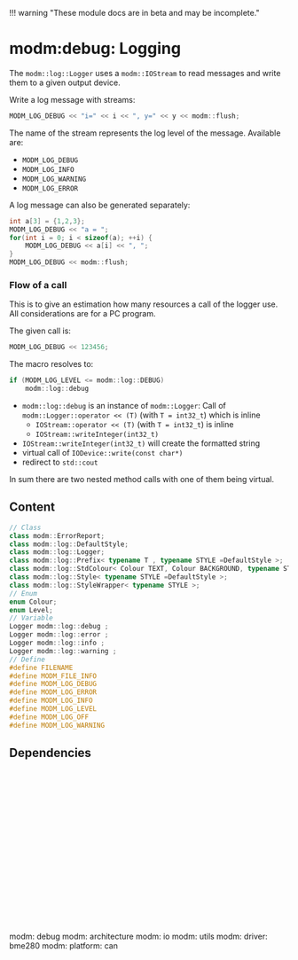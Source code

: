 !!! warning "These module docs are in beta and may be incomplete."

# modm:debug: Logging

The `modm::log::Logger` uses a `modm::IOStream` to read messages and write them
to a given output device.

Write a log message with streams:

```cpp
MODM_LOG_DEBUG << "i=" << i << ", y=" << y << modm::flush;
```

The name of the stream represents the log level of the message. Available are:

- `MODM_LOG_DEBUG`
- `MODM_LOG_INFO`
- `MODM_LOG_WARNING`
- `MODM_LOG_ERROR`

A log message can also be generated separately:

```cpp
int a[3] = {1,2,3};
MODM_LOG_DEBUG << "a = ";
for(int i = 0; i < sizeof(a); ++i) {
	MODM_LOG_DEBUG << a[i] << ", ";
}
MODM_LOG_DEBUG << modm::flush;
```

### Flow of a call

This is to give an estimation how many resources a call of the logger use.
All considerations are for a PC program.

The given call is:

```cpp
MODM_LOG_DEBUG << 123456;
```

The macro resolves to:

```cpp
if (MODM_LOG_LEVEL <= modm::log::DEBUG)
    modm::log::debug
```

- `modm::log::debug` is an instance of `modm::Logger`:
   Call of `modm::Logger::operator << (T)` (with `T = int32_t`) which is inline
   - `IOStream::operator << (T)` (with `T = int32_t`) is inline
   - `IOStream::writeInteger(int32_t)`
- `IOStream::writeInteger(int32_t)` will create the formatted string
- virtual call of `IODevice::write(const char*)`
- redirect to `std::cout`

In sum there are two nested method calls with one of them being virtual.

## Content

```cpp
// Class
class modm::ErrorReport;
class modm::log::DefaultStyle;
class modm::log::Logger;
class modm::log::Prefix< typename T , typename STYLE =DefaultStyle >;
class modm::log::StdColour< Colour TEXT, Colour BACKGROUND, typename STYLE =DefaultStyle >;
class modm::log::Style< typename STYLE =DefaultStyle >;
class modm::log::StyleWrapper< typename STYLE >;
// Enum
enum Colour;
enum Level;
// Variable
Logger modm::log::debug ;
Logger modm::log::error ;
Logger modm::log::info ;
Logger modm::log::warning ;
// Define
#define FILENAME
#define MODM_FILE_INFO
#define MODM_LOG_DEBUG
#define MODM_LOG_ERROR
#define MODM_LOG_INFO
#define MODM_LOG_LEVEL
#define MODM_LOG_OFF
#define MODM_LOG_WARNING
```
## Dependencies

<?xml version="1.0" encoding="UTF-8" standalone="no"?>
<!DOCTYPE svg PUBLIC "-//W3C//DTD SVG 1.1//EN"
 "http://www.w3.org/Graphics/SVG/1.1/DTD/svg11.dtd">
<!-- Generated by graphviz version 2.40.1 (0)
 -->
<!-- Title: modm:debug Pages: 1 -->
<svg width="281pt" height="209pt"
 viewBox="0.00 0.00 280.50 209.00" xmlns="http://www.w3.org/2000/svg" xmlns:xlink="http://www.w3.org/1999/xlink">
<g id="graph0" class="graph" transform="scale(1 1) rotate(0) translate(4 205)">
<title>modm:debug</title>
<polygon fill="#ffffff" stroke="transparent" points="-4,4 -4,-205 276.5,-205 276.5,4 -4,4"/>
<!-- modm_debug -->
<g id="node1" class="node">
<title>modm_debug</title>
<polygon fill="#d3d3d3" stroke="#000000" stroke-width="2" points="189.5,-127 124.5,-127 124.5,-89 189.5,-89 189.5,-127"/>
<text text-anchor="middle" x="157" y="-111.8" font-family="Times,serif" font-size="14.00" fill="#000000">modm:</text>
<text text-anchor="middle" x="157" y="-96.8" font-family="Times,serif" font-size="14.00" fill="#000000">debug</text>
</g>
<!-- modm_architecture -->
<g id="node2" class="node">
<title>modm_architecture</title>
<g id="a_node2"><a xlink:href="../modm-architecture" xlink:title="modm:&#10;architecture">
<polygon fill="#d3d3d3" stroke="#000000" points="106,-201 0,-201 0,-163 106,-163 106,-201"/>
<text text-anchor="middle" x="53" y="-185.8" font-family="Times,serif" font-size="14.00" fill="#000000">modm:</text>
<text text-anchor="middle" x="53" y="-170.8" font-family="Times,serif" font-size="14.00" fill="#000000">architecture</text>
</a>
</g>
</g>
<!-- modm_debug&#45;&gt;modm_architecture -->
<g id="edge1" class="edge">
<title>modm_debug&#45;&gt;modm_architecture</title>
<path fill="none" stroke="#000000" d="M130.2174,-127.0568C117.4583,-136.1354 102.0266,-147.1157 88.323,-156.8663"/>
<polygon fill="#000000" stroke="#000000" points="86.1721,-154.1012 80.0533,-162.7505 90.2304,-159.8047 86.1721,-154.1012"/>
</g>
<!-- modm_io -->
<g id="node3" class="node">
<title>modm_io</title>
<g id="a_node3"><a xlink:href="../modm-io" xlink:title="modm:&#10;io">
<polygon fill="#d3d3d3" stroke="#000000" points="189.5,-201 124.5,-201 124.5,-163 189.5,-163 189.5,-201"/>
<text text-anchor="middle" x="157" y="-185.8" font-family="Times,serif" font-size="14.00" fill="#000000">modm:</text>
<text text-anchor="middle" x="157" y="-170.8" font-family="Times,serif" font-size="14.00" fill="#000000">io</text>
</a>
</g>
</g>
<!-- modm_debug&#45;&gt;modm_io -->
<g id="edge2" class="edge">
<title>modm_debug&#45;&gt;modm_io</title>
<path fill="none" stroke="#000000" d="M157,-127.0568C157,-134.8507 157,-144.0462 157,-152.6619"/>
<polygon fill="#000000" stroke="#000000" points="153.5001,-152.7505 157,-162.7505 160.5001,-152.7506 153.5001,-152.7505"/>
</g>
<!-- modm_utils -->
<g id="node4" class="node">
<title>modm_utils</title>
<g id="a_node4"><a xlink:href="../modm-utils" xlink:title="modm:&#10;utils">
<polygon fill="#d3d3d3" stroke="#000000" points="272.5,-201 207.5,-201 207.5,-163 272.5,-163 272.5,-201"/>
<text text-anchor="middle" x="240" y="-185.8" font-family="Times,serif" font-size="14.00" fill="#000000">modm:</text>
<text text-anchor="middle" x="240" y="-170.8" font-family="Times,serif" font-size="14.00" fill="#000000">utils</text>
</a>
</g>
</g>
<!-- modm_debug&#45;&gt;modm_utils -->
<g id="edge3" class="edge">
<title>modm_debug&#45;&gt;modm_utils</title>
<path fill="none" stroke="#000000" d="M178.3746,-127.0568C188.2691,-135.8785 200.1776,-146.4957 210.8777,-156.0355"/>
<polygon fill="#000000" stroke="#000000" points="208.616,-158.7082 218.4094,-162.7505 213.2744,-153.4833 208.616,-158.7082"/>
</g>
<!-- modm_driver_bme280 -->
<g id="node5" class="node">
<title>modm_driver_bme280</title>
<g id="a_node5"><a xlink:href="../modm-driver-bme280" xlink:title="modm:&#10;driver:&#10;bme280">
<polygon fill="#d3d3d3" stroke="#000000" points="146,-53 72,-53 72,0 146,0 146,-53"/>
<text text-anchor="middle" x="109" y="-37.8" font-family="Times,serif" font-size="14.00" fill="#000000">modm:</text>
<text text-anchor="middle" x="109" y="-22.8" font-family="Times,serif" font-size="14.00" fill="#000000">driver:</text>
<text text-anchor="middle" x="109" y="-7.8" font-family="Times,serif" font-size="14.00" fill="#000000">bme280</text>
</a>
</g>
</g>
<!-- modm_driver_bme280&#45;&gt;modm_debug -->
<g id="edge4" class="edge">
<title>modm_driver_bme280&#45;&gt;modm_debug</title>
<path fill="none" stroke="#000000" d="M124.717,-53.1861C129.7901,-61.7999 135.426,-71.3692 140.5506,-80.0703"/>
<polygon fill="#000000" stroke="#000000" points="137.5701,-81.9065 145.6608,-88.7469 143.6017,-78.3541 137.5701,-81.9065"/>
</g>
<!-- modm_platform_can -->
<g id="node6" class="node">
<title>modm_platform_can</title>
<g id="a_node6"><a xlink:href="../modm-platform-can" xlink:title="modm:&#10;platform:&#10;can">
<polygon fill="#d3d3d3" stroke="#000000" points="247.5,-53 164.5,-53 164.5,0 247.5,0 247.5,-53"/>
<text text-anchor="middle" x="206" y="-37.8" font-family="Times,serif" font-size="14.00" fill="#000000">modm:</text>
<text text-anchor="middle" x="206" y="-22.8" font-family="Times,serif" font-size="14.00" fill="#000000">platform:</text>
<text text-anchor="middle" x="206" y="-7.8" font-family="Times,serif" font-size="14.00" fill="#000000">can</text>
</a>
</g>
</g>
<!-- modm_platform_can&#45;&gt;modm_debug -->
<g id="edge5" class="edge">
<title>modm_platform_can&#45;&gt;modm_debug</title>
<path fill="none" stroke="#000000" d="M189.9556,-53.1861C184.7768,-61.7999 179.0234,-71.3692 173.7921,-80.0703"/>
<polygon fill="#000000" stroke="#000000" points="170.7286,-78.3732 168.5755,-88.7469 176.7278,-81.9801 170.7286,-78.3732"/>
</g>
</g>
</svg>


